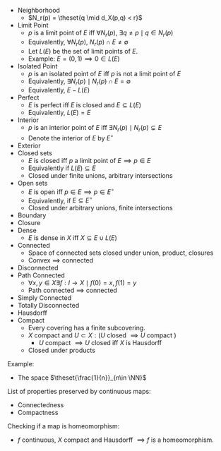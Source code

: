 - Neighborhood
	- $N_r(p) = \theset{q \mid d_X(p,q) < r}$
- Limit Point
	- $p$ is a limit point of $E$ iff $\forall N_r(p),~ \exists q\neq p \mid q \in N_r(p)$
	- Equivalently, $\forall N_r(p),~ N_r(p) \cap E \neq \emptyset$
	- Let $L(E)$ be the set of limit points of $E$.
	- Example: $E = (0,1) \implies 0 \in L(E)$
- Isolated Point
	- $p$ is an isolated point of $E$ iff $p$ is not a limit point of $E$
	- Equivalently, $\exists N_r(p) \mid N_r(p) \cap E = \emptyset$
	- Equivalently, $E - L(E)$
- Perfect
	- $E$ is perfect iff $E$ is closed and $E \subseteq L(E)$
	- Equivalently, $L(E) = E$
- Interior
	- $p$ is an interior point of $E$ iff $\exists N_r(p) \mid N_r(p) \subsetneq E$
	- Denote the interior of $E$ by $E^\circ$
- Exterior
- Closed sets
	- $E$ is closed iff $p$ a limit point of $E \implies p \in E$
	- Equivalently if $L(E) \subseteq E$
	- Closed under finite unions, arbitrary intersections
- Open sets
	- $E$ is open iff $p\in E \implies p \in E^\circ$
	- Equivalently, if $E \subseteq E^\circ$
	- Closed under arbitrary unions, finite intersections
- Boundary
- Closure
- Dense
	- $E$ is dense in $X$ iff $X \subseteq E \cup L(E)$
- Connected
	- Space of connected sets closed under union, product, closures
	- Convex $\implies$ connected
- Disconnected
- Path Connected
	- $\forall x,y \in X \exists f: I \to X \mid f(0) = x, f(1) = y$
	- Path connected $\implies$ connected
- Simply Connected
- Totally Disconnected
- Hausdorff
- Compact
	- Every covering has a finite subcovering.
	- $X$ compact and $U \subset X: (U \text{ closed } \implies U \text{ compact })$
		- $U \text{ compact } \implies U \text{ closed }$ iff $X$ is Hausdorff
	- Closed under products

Example:
- The space $\theset{\frac{1}{n}}_{n\in \NN}$

List of properties preserved by continuous maps:

- Connectedness
- Compactness

Checking if a map is homeomorphism:
- $f$ continuous, $X$ compact and Hausdorff $\implies f$ is a homeomorphism.
